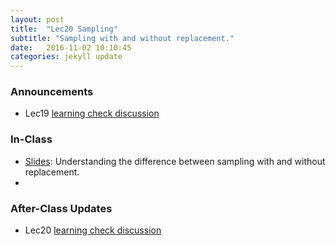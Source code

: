 ```yaml
---
layout: post
title:  "Lec20 Sampling"
subtitle: "Sampling with and without replacement."
date:   2016-11-02 10:10:45
categories: jekyll update
---
```




### Announcements

* Lec19 <a href = "{{ site.baseurl }}/assets/LC/randomness.html" target = "_blank">learning check discussion</a>



### In-Class

* <a href = "{{ site.baseurl }}/assets/3-Statistical_Inference/sampling.html" target = "_blank">Slides</a>: Understanding the difference between sampling with and without replacement.
* 



### After-Class Updates

* Lec20 <a href = "{{ site.baseurl }}/assets/LC/sampling2.html" target = "_blank">learning check discussion</a>
